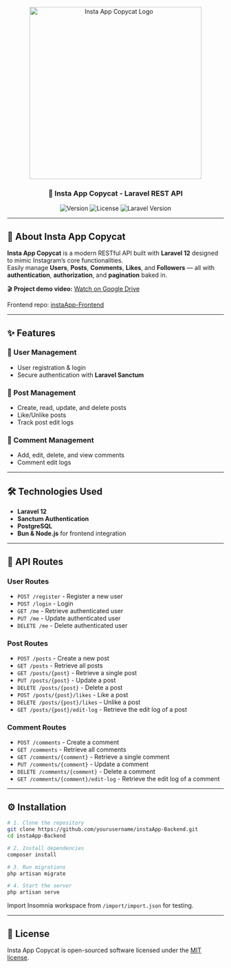 <p align="center">
  <img src="https://i.ibb.co/4pwyZ2G/insta-app-copycat.png" width="400" alt="Insta App Copycat Logo">
</p>

<h3 align="center">🚀 Insta App Copycat - Laravel REST API</h3>

<p align="center">
  <img src="https://img.shields.io/badge/Version-1.0-green" alt="Version">
  <img src="https://img.shields.io/badge/License-MIT-blue" alt="License">
  <img src="https://img.shields.io/badge/Laravel-12-red" alt="Laravel Version">
</p>

---

## 📸 About Insta App Copycat

**Insta App Copycat** is a modern RESTful API built with **Laravel 12** designed to mimic Instagram’s core functionalities.  
Easily manage **Users**, **Posts**, **Comments**, **Likes**, and **Followers** — all with **authentication**, **authorization**, and **pagination** baked in.

🎬 **Project demo video:** [Watch on Google Drive](https://drive.google.com/)

Frontend repo: [instaApp-Frontend](https://github.com/RifkyA911/instaApp-Frontend)

---

## ✨ Features

### 👤 User Management

-   User registration & login
-   Secure authentication with **Laravel Sanctum**

### 📝 Post Management

-   Create, read, update, and delete posts
-   Like/Unlike posts
-   Track post edit logs

### 💬 Comment Management

-   Add, edit, delete, and view comments
-   Comment edit logs

---

## 🛠️ Technologies Used

-   **Laravel 12**
-   **Sanctum Authentication**
-   **PostgreSQL**
-   **Bun & Node.js** for frontend integration

---

## 📡 API Routes

### User Routes

-   `POST /register` - Register a new user
-   `POST /login` - Login
-   `GET /me` - Retrieve authenticated user
-   `PUT /me` - Update authenticated user
-   `DELETE /me` - Delete authenticated user

### Post Routes

-   `POST /posts` - Create a new post
-   `GET /posts` - Retrieve all posts
-   `GET /posts/{post}` - Retrieve a single post
-   `PUT /posts/{post}` - Update a post
-   `DELETE /posts/{post}` - Delete a post
-   `POST /posts/{post}/likes` - Like a post
-   `DELETE /posts/{post}/likes` - Unlike a post
-   `GET /posts/{post}/edit-log` - Retrieve the edit log of a post

### Comment Routes

-   `POST /comments` - Create a comment
-   `GET /comments` - Retrieve all comments
-   `GET /comments/{comment}` - Retrieve a single comment
-   `PUT /comments/{comment}` - Update a comment
-   `DELETE /comments/{comment}` - Delete a comment
-   `GET /comments/{comment}/edit-log` - Retrieve the edit log of a comment

---

## ⚙️ Installation

```bash
# 1. Clone the repository
git clone https://github.com/yourusername/instaApp-Backend.git
cd instaApp-Backend

# 2. Install dependencies
composer install

# 3. Run migrations
php artisan migrate

# 4. Start the server
php artisan serve
```

Import Insomnia workspace from `/import/import.json` for testing.

---

## 📜 License

Insta App Copycat is open-sourced software licensed under the [MIT license](https://opensource.org/licenses/MIT).
